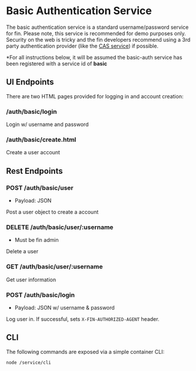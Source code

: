# Basic Authentication Service

The basic authentication service is a standard username/password service for fin.  Please note, this service is recommended for demo purposes only.  Security on the web is tricky and the fin developers recommend using a 3rd party authentication provider (like the [CAS service](../cas)) if possible.

*For all instructions below, it will be assumed the basic-auth service has been registered with a 
service id of **basic**

## UI Endpoints

There are two HTML pages provided for logging in and account creation:

### /auth/basic/login

Login w/ username and password

### /auth/basic/create.html

Create a user account

## Rest Endpoints

### POST /auth/basic/user

 - Payload: JSON

Post a user object to create a account

### DELETE /auth/basic/user/:username

 - Must be fin admin

Delete a user

### GET /auth/basic/user/:username

Get user information

### POST /auth/basic/login

 - Payload: JSON w/ username & password

Log user in.  If successful, sets `X-FIN-AUTHORIZED-AGENT` header.

## CLI

The following commands are exposed via a simple container CLI:

```bash
node /service/cli
```
